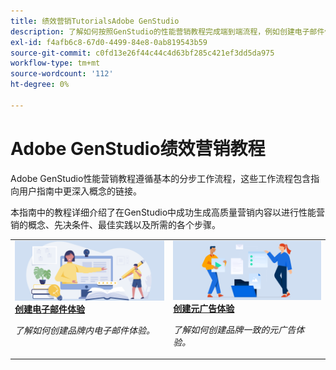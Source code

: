 ```yaml
---
title: 绩效营销TutorialsAdobe GenStudio
description: 了解如何按照GenStudio的性能营销教程完成端到端流程，例如创建电子邮件体验。
exl-id: f4afb6c8-67d0-4499-84e8-0ab819543b59
source-git-commit: c0fd13e26f44c44c4d63bf285c421ef3dd5da975
workflow-type: tm+mt
source-wordcount: '112'
ht-degree: 0%

---
```


# Adobe GenStudio绩效营销教程

Adobe GenStudio性能营销教程遵循基本的分步工作流程，这些工作流程包含指向用户指南中更深入概念的链接。

本指南中的教程详细介绍了在GenStudio中成功生成高质量营销内容以进行性能营销的概念、先决条件、最佳实践以及所需的各个步骤。

<table style="table-layout:fixed">
<td valign="top">
   <div>
      <a href="create-email-experience.md">
      <img alt="创意、书籍、铅笔、计算机" src="../assets/card-create-assets.png">
      <strong>创建电子邮件体验</strong>
      </a>
   </div>
   <p>
      <em>了解如何创建品牌内电子邮件体验。</em>
   </p>
</td>
<td valign="top">
   <div>
      <a href="create-meta-ad.md">
      <img alt="创意、书籍、铅笔、计算机" src="../assets/card-manage-content.png">
      <strong>创建元广告体验</strong>
      </a>
   </div>
   <p>
      <em>了解如何创建品牌一致的元广告体验。</em>
   </p>
</td><!-- 
<td valign="top">
   <div>
      <a href="create-email-experience.md">
      <img alt="Ideas, books, pencil, computer" src="../assets/card-create-assets.png">
      <strong>Create an email experience</strong>
      </a>
   </div>
   <p>
      <em>Learn how to create an on-brand Email experience.</em>
   </p>
</td> -->
</table>
